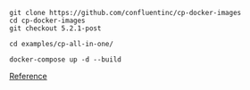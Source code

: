 ```
git clone https://github.com/confluentinc/cp-docker-images
cd cp-docker-images
git checkout 5.2.1-post
```


```
cd examples/cp-all-in-one/
```

```
docker-compose up -d --build
```


[Reference](https://docs.confluent.io/current/quickstart/ce-docker-quickstart.html)